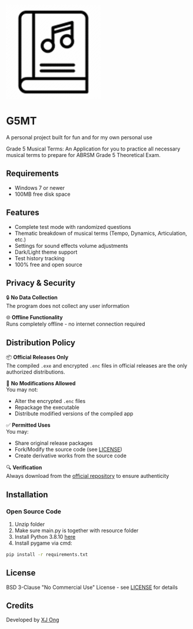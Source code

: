 ![App Icon](icon.png) <!-- Add a screenshot later -->

# G5MT
A personal project built for fun and for my own personal use

Grade 5 Musical Terms: An Application for you to practice all necessary musical terms to prepare for ABRSM Grade 5 Theoretical Exam.


## Requirements
- Windows 7 or newer
- 100MB free disk space

  
## Features
- Complete test mode with randomized questions
- Thematic breakdown of musical terms (Tempo, Dynamics, Articulation, etc.)
- Settings for sound effects volume adjustments
- Dark/Light theme support
- Test history tracking
- 100% free and open source


## Privacy & Security
🔒 **No Data Collection**  
The program does not collect any user information

🌐 **Offline Functionality**  
Runs completely offline - no internet connection required


## Distribution Policy

📦 **Official Releases Only**  
The compiled `.exe` and encrypted `.enc` files in official releases are the only authorized distributions. 

🚫 **No Modifications Allowed**  
You may not:
- Alter the encrypted `.enc` files
- Repackage the executable
- Distribute modified versions of the compiled app

✅ **Permitted Uses**  
You may:
- Share original release packages
- Fork/Modify the source code (see [LICENSE](LICENSE))
- Create derivative works from the source code

🔍 **Verification**  
Always download from the [official repository](https://github.com/XJ-Ong/G5MT) to ensure authenticity


## Installation

### Open Source Code
1. Unzip folder
2. Make sure main.py is together with resource folder
3. Install Python 3.8.10 [here](https://www.python.org/downloads/release/python-3810/)
4. Install pygame via cmd:
```sh
pip install -r requirements.txt
```


## License
BSD 3-Clause "No Commercial Use" License - see [LICENSE](LICENSE) for details


## Credits
Developed by [XJ Ong](https://github.com/XJ-Ong)

